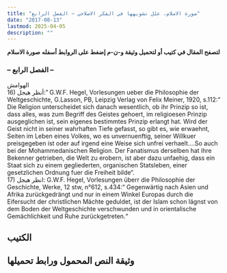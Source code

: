 ```yaml
---
title: "صورة الاسلام، علل تشويهها في الفكر الاصلاحي – الفصل الرابع"
date: "2017-08-13"
lastmod: 2025-04-05
description: ""
---
```

**لتصفح المقال في كتيب أو لتحميل وثيقة و-ن-م إضغط على الروابط أسفله** **صورة الاسلام**

### **– الفصل الرابع –**

الهوامش  
16) أنظر هيجل:” G.W.F. Hegel, Vorlesungen ueber die Philosophie der Weltgeschichte, G.Lasson, PB, Leipzig Verlag von Felix Meiner, 1920, s.112:“ Die Religion unterscheidet sich danach wesentlich, ob ihr Prinzip so ist, dass alles, was zum Begriff des Geistes gehoert, im religioesen Prinzip ausgeglichen ist, sein eigenes bestimmtes Prinzip erlangt hat. Wird der Geist nicht in seiner wahrhaften Tiefe gefasst, so gibt es, wie erwaehnt, Seiten im Leben eines Volkes, wo es unvernuenftig, seiner Willkuer preisgegeben ist oder auf irgend eine Weise sich unfrei verhaelt….So auch bei der Mohammedanischen Religion. Der Fanatismus derselben hat ihre Bekenner getrieben, die Welt zu erobern, ist aber dazu unfaehig, dass ein Staat sich zu einem gegliederten, organischen Statsleben, einer gesetzlichen Ordnung fuer die Freiheit bilde“.  
17) انظر هيجل: G.W.F. Hegel, Vorlesungen überr die Philosophie der Geschichte, Werke, 12 stw, n°612, s.434:“ Gegenwärtig nach Asien und Afrika zurückgedrängt und nur in einem Winkel Europas durch die Eifersucht der christlichen Mächte geduldet, ist der Islam schon lägnst von dem Boden der Weltgeschichte verschwunden und in orientalische Gemächlichkeit und Ruhe zurückgetreten.“

## **الكتيب**

## وثيقة النص المحمول ورابط تحميلها

###
